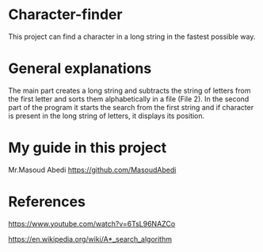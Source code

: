 # Character-finder

This project can find a character in a long string in the fastest possible way.


# General explanations

The main part creates a long string and subtracts the string of letters from the first letter 
and sorts them alphabetically in a file (File 2). In the second part of the program it starts
the search from the first string and if character is present in the long string of letters,
it displays its position.


# My guide in this project

Mr.Masoud Abedi 
https://github.com/MasoudAbedi


# References
https://www.youtube.com/watch?v=6TsL96NAZCo

https://en.wikipedia.org/wiki/A*_search_algorithm
